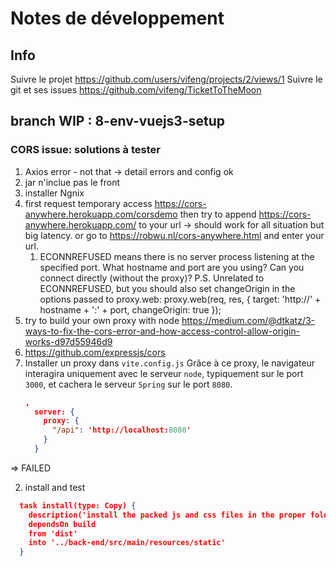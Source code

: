 # Notes de développement

## Info
Suivre le projet 
https://github.com/users/vifeng/projects/2/views/1
Suivre le git et ses issues
https://github.com/vifeng/TicketToTheMoon

## branch WIP : 8-env-vuejs3-setup
### CORS issue: solutions à tester
1. Axios error - not that -> detail errors and config ok
2. jar n'inclue pas le front
3. installer Ngnix
4. first request temporary access https://cors-anywhere.herokuapp.com/corsdemo then try to append https://cors-anywhere.herokuapp.com/  to your url -> should work for all situation but big latency.
   or go to https://robwu.nl/cors-anywhere.html and enter your url.
   1. ECONNREFUSED means there is no server process listening at the specified port. What hostname and port are you using? Can you connect directly (without the proxy)?
    P.S. Unrelated to ECONNREFUSED, but you should also set changeOrigin in the options passed to proxy.web:
    proxy.web(req, res, {
        target: 'http://' + hostname + ':' + port,
        changeOrigin: true
    });
5. try to build your own proxy with node https://medium.com/@dtkatz/3-ways-to-fix-the-cors-error-and-how-access-control-allow-origin-works-d97d55946d9 
6. https://github.com/expressjs/cors 
7. Installer un proxy dans `vite.config.js`
  Grâce à ce proxy, le navigateur interagira uniquement avec le serveur `node`, typiquement sur le port `3000`,
  et cachera le serveur `Spring` sur le port `8080`.
    ~~~json
    ,
      server: {
        proxy: {
          "/api": 'http://localhost:8080'     
        }
      }
    ~~~
=> FAILED

2. install and test
~~~json
  task install(type: Copy) {
    description('install the packed js and css files in the proper folder for production.')
    dependsOn build
    from 'dist'
    into '../back-end/src/main/resources/static'
  }
~~~
